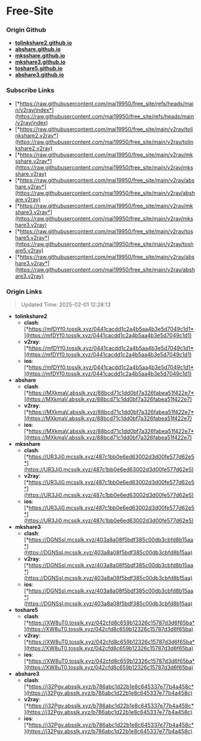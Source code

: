 # Free-Site

### Origin Github

- [**tolinkshare2.github.io**](https://github.com/tolinkshare2/tolinkshare2.github.io)
- [**abshare.github.io**](https://github.com/abshare/abshare.github.io)
- [**mksshare.github.io**](https://github.com/mksshare/mksshare.github.io)
- [**mkshare3.github.io**](https://github.com/mkshare3/mkshare3.github.io)
- [**toshare5.github.io**](https://github.com/toshare5/toshare5.github.io)
- [**abshare3.github.io**](https://github.com/abshare3/abshare3.github.io)

### Subscribe Links

- [*https://raw.githubusercontent.com/mai19950/free_site/refs/heads/main/v2ray/index*](https://raw.githubusercontent.com/mai19950/free_site/refs/heads/main/v2ray/index)
- [*https://raw.githubusercontent.com/mai19950/free_site/main/v2ray/tolinkshare2.v2ray*](https://raw.githubusercontent.com/mai19950/free_site/main/v2ray/tolinkshare2.v2ray)
- [*https://raw.githubusercontent.com/mai19950/free_site/main/v2ray/mksshare.v2ray*](https://raw.githubusercontent.com/mai19950/free_site/main/v2ray/mksshare.v2ray)
- [*https://raw.githubusercontent.com/mai19950/free_site/main/v2ray/abshare.v2ray*](https://raw.githubusercontent.com/mai19950/free_site/main/v2ray/abshare.v2ray)
- [*https://raw.githubusercontent.com/mai19950/free_site/main/v2ray/mkshare3.v2ray*](https://raw.githubusercontent.com/mai19950/free_site/main/v2ray/mkshare3.v2ray)
- [*https://raw.githubusercontent.com/mai19950/free_site/main/v2ray/toshare5.v2ray*](https://raw.githubusercontent.com/mai19950/free_site/main/v2ray/toshare5.v2ray)
- [*https://raw.githubusercontent.com/mai19950/free_site/main/v2ray/abshare3.v2ray*](https://raw.githubusercontent.com/mai19950/free_site/main/v2ray/abshare3.v2ray)

### Origin Links

> Updated Time: 2025-02-01 12:28:13

- **tolinkshare2**
  - **clash**: [*https://mfDYf0.tosslk.xyz/0441cacdd1c2a4b5aa4b3e5d7049c1d1*](https://mfDYf0.tosslk.xyz/0441cacdd1c2a4b5aa4b3e5d7049c1d1)
  - **v2ray**: [*https://mfDYf0.tosslk.xyz/0441cacdd1c2a4b5aa4b3e5d7049c1d1*](https://mfDYf0.tosslk.xyz/0441cacdd1c2a4b5aa4b3e5d7049c1d1)
  - **ios**: [*https://mfDYf0.tosslk.xyz/0441cacdd1c2a4b5aa4b3e5d7049c1d1*](https://mfDYf0.tosslk.xyz/0441cacdd1c2a4b5aa4b3e5d7049c1d1)
- **abshare**
  - **clash**: [*https://MXkmaV.absslk.xyz/88bcd71c1dd0bf7a326fabea51f422e7*](https://MXkmaV.absslk.xyz/88bcd71c1dd0bf7a326fabea51f422e7)
  - **v2ray**: [*https://MXkmaV.absslk.xyz/88bcd71c1dd0bf7a326fabea51f422e7*](https://MXkmaV.absslk.xyz/88bcd71c1dd0bf7a326fabea51f422e7)
  - **ios**: [*https://MXkmaV.absslk.xyz/88bcd71c1dd0bf7a326fabea51f422e7*](https://MXkmaV.absslk.xyz/88bcd71c1dd0bf7a326fabea51f422e7)
- **mksshare**
  - **clash**: [*https://UR3Ji0.mcsslk.xyz/487c1bb0e6ed63002d3d00fe577d62e5*](https://UR3Ji0.mcsslk.xyz/487c1bb0e6ed63002d3d00fe577d62e5)
  - **v2ray**: [*https://UR3Ji0.mcsslk.xyz/487c1bb0e6ed63002d3d00fe577d62e5*](https://UR3Ji0.mcsslk.xyz/487c1bb0e6ed63002d3d00fe577d62e5)
  - **ios**: [*https://UR3Ji0.mcsslk.xyz/487c1bb0e6ed63002d3d00fe577d62e5*](https://UR3Ji0.mcsslk.xyz/487c1bb0e6ed63002d3d00fe577d62e5)
- **mkshare3**
  - **clash**: [*https://DGNSsl.mcsslk.xyz/403a8a08f5bdf385c00db3cbfd8b15aa*](https://DGNSsl.mcsslk.xyz/403a8a08f5bdf385c00db3cbfd8b15aa)
  - **v2ray**: [*https://DGNSsl.mcsslk.xyz/403a8a08f5bdf385c00db3cbfd8b15aa*](https://DGNSsl.mcsslk.xyz/403a8a08f5bdf385c00db3cbfd8b15aa)
  - **ios**: [*https://DGNSsl.mcsslk.xyz/403a8a08f5bdf385c00db3cbfd8b15aa*](https://DGNSsl.mcsslk.xyz/403a8a08f5bdf385c00db3cbfd8b15aa)
- **toshare5**
  - **clash**: [*https://XW8uT0.tosslk.xyz/042cfd8c659b12326c15787d3d6f65ba*](https://XW8uT0.tosslk.xyz/042cfd8c659b12326c15787d3d6f65ba)
  - **v2ray**: [*https://XW8uT0.tosslk.xyz/042cfd8c659b12326c15787d3d6f65ba*](https://XW8uT0.tosslk.xyz/042cfd8c659b12326c15787d3d6f65ba)
  - **ios**: [*https://XW8uT0.tosslk.xyz/042cfd8c659b12326c15787d3d6f65ba*](https://XW8uT0.tosslk.xyz/042cfd8c659b12326c15787d3d6f65ba)
- **abshare3**
  - **clash**: [*https://j32Pgv.absslk.xyz/b786abc1d22b1e8c645337e77b4a458c*](https://j32Pgv.absslk.xyz/b786abc1d22b1e8c645337e77b4a458c)
  - **v2ray**: [*https://j32Pgv.absslk.xyz/b786abc1d22b1e8c645337e77b4a458c*](https://j32Pgv.absslk.xyz/b786abc1d22b1e8c645337e77b4a458c)
  - **ios**: [*https://j32Pgv.absslk.xyz/b786abc1d22b1e8c645337e77b4a458c*](https://j32Pgv.absslk.xyz/b786abc1d22b1e8c645337e77b4a458c)
